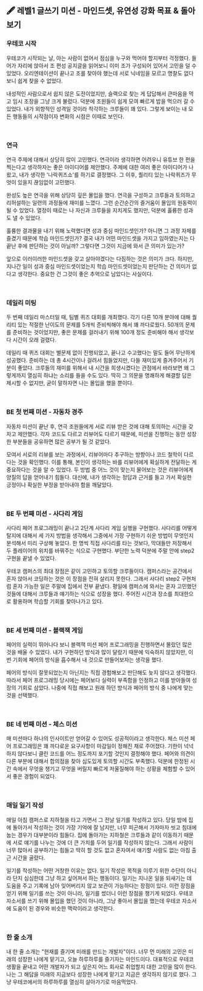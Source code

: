 ## 🖋️ 레벨1 글쓰기 미션 - 마인드셋, 유연성 강화 목표 & 돌아보기

### 우테코 시작

우테코가 시작되는 날, 아는 사람이 없어서 점심을 누구와 먹어야 할지부터 걱정했다. 들어가 자리에 앉아서 조 편성 공지글을 읽어보니 이미 조가 구성되어 있어서 고민을 덜 수 있었다. 오리엔테이션이 끝나고 조를 찾아야 했는데 서로 닉네임을 모르고 명찰도 없다 보니 쉽게 찾을 수 없었다.

내성적인 사람으로서 쉽지 않은 도전이었지만, 슬랙으로 찾는 게 답답해서 큰마음을 먹고 임시 조장을 그냥 크게 불렀다. 덕분에 조원들이 쉽게 모여 빠르게 밥을 먹으러 갈 수 있었다. 내가 외향적인 성격일 것이라 착각하는 크루들이 꽤 있다. 그렇게 보이는 내 모든 행동들의 시작점이자 변화의 시점은 이때로 보인다.

<br>

### 연극

연극 주제에 대해서 상당히 많이 고민했다. 연극이라 생각하면 어려우니 유튜브 한 편을 찍는다고 생각하자는 좋은 아이디어를 제안했다. 주제에 대한 여러 좋은 아이디어가 나왔고, 내가 생각한 '나락퀴즈쇼'를 하기로 결정했다. 그 이후, 퀄리티 있는 나락퀴즈가 무엇이 있을지 끊임없이 고민했다.

완성도 높은 연극을 위해 상당히 깊은 몰입을 했다. 연극을 구성하고 크루들과 토의하고 리허설하는 일련의 과정들에 재미를 느꼈다. 그런 순간순간의 즐거움이 몰입의 원동력이 될 수 있었다. 열정이 때로는 나 자신과 크루들을 지치게도 했지만, 덕분에 훌륭한 성과도 낼 수 있었다.

훌륭한 결과물을 내기 위해 노력했다면 성과 중심 마인드셋인가? 아니면 그 과정 자체를 즐겼기 때문에 학습 마인드셋인가? 결국 내가 어떤 마인드셋을 가지고 임하였는지는 다 끝난 후에 판단하는 것이 아닐까? 그렇다면 그것이 지금에 와서 큰 의미가 있는가?

앞으로 이러이러한 마인드셋을 갖고 살아야겠다는 다짐하는 것은 의미가 크다. 하지만, 지나간 일이 성과 중심 마인드셋이었는지 학습 마인드셋이었는지 판단하는 건 의미가 없다고 생각한다. 중요한 건 그것이 좋은 추억으로 남았다는 사실이다.

<br>

### 데일리 미팅

두 번째 데일리 마스터일 때, 팀별 퀴즈 대회를 개최했다. 각기 다른 10개 분야에 대해 퀄리티 있는 적절한 난이도의 문제를 5개씩 준비씩해야 해서 꽤 까다로웠다. 50개의 문제를 준비하는 것이었지만, 좋은 문제를 걸러내기 위해 100개 정도 준비해야 해서 생각보다 시간이 오래 걸렸다.

데일리 때 퀴즈 대회는 별문제 없이 진행되었고, 끝나고 수고했다는 말도 들어 무난하게 성공했다. 준비하는 데 총 4시간이나 걸려서 힘들었지만, 다들 재미있게 즐겨주어서 기분이 좋았다. 크루들의 재미를 위해서 내 시간을 희생시켰다는 관점에서 바라보면 왜 그렇게까지 열심히 하냐는 소리를 들을 수도 있다. 딱히 그 의문을 명쾌하게 해결할 답은 제시할 수 없지만, 굳이 말하자면 나는 몰입을 했을 뿐이다.

<br>

### BE 첫 번째 미션 - 자동차 경주

자동차 미션이 끝난 후, 연극 조원들에게 서로 리뷰 받은 것에 대해 토의하는 시간을 갖자고 제안했다. 각자 코드도 다르고 리뷰어도 다르기 때문에, 미션을 진행하는 동안 성장한 부분들을 공유하면 많은 공부가 될 것 같았다.

모여서 서로의 리뷰를 보는 과정에서, 리뷰어마다 추구하는 방향이나 코드 철학이 다르다는 것을 확인했다. 이를 통해, 본인이 생각하는 바를 리뷰어에게 확실하게 전달하는 게 중요하다는 것을 알 수 있었다. 두 방법 중 어느 것이 맞는지 물어보는 것은 리뷰어에게 양질의 답을 얻어내기 힘들다. 대신에, 내가 생각하는 정답과 근거를 들고 가서 확실한 긍정이나 확실한 부정을 받아내야 함을 깨달았다.

<br>

### BE 두 번째 미션 - 사다리 게임

사다리 페어 프로그래밍이 끝나고 2단계 사다리 게임 실행을 구현했다. 사다리를 어떻게 탈지에 대해서 세 가지 방법을 생각해서 그중에서 가장 구현하기 쉬운 방법이 무엇인지 분석해서 미리 구상해 놓았다. 한 명씩 직접 사다리를 타는 것보다, 막대들만 저장해서 두 플레이어의 위치를 바꿔주는 식으로 구현했다. 부단한 노력 덕분에 주말 안에 step2 구현을 끝낼 수 있었다.

우테코 캠퍼스의 최대 장점은 같이 고민하고 토의할 크루들이다. 캠퍼스라는 공간에서 혼자 앉아서 코딩하는 것은 이 장점을 전혀 살리지 못한다. 그래서 사다리 step2 구현처럼 혼자 가능한 일은 주말에 집에서 전부 끝냈다. 평일에 캠퍼스에 와서는 혼자 고민했던 것들에 대해서 크루들과 얘기하는 식으로 성장을 했다. 주어진 시간과 장소를 최대한으로 활용하며 학습할 기회를 찾아나가고 있다.

<br>

### BE 세 번째 미션 - 블랙잭 게임

페어의 실력이 뛰어나다 보니 블랙잭 미션 페어 프로그래밍을 진행하면서 몰랐던 많은 것을 배울 수 있었다. 내가 구현하던 방식과 많이 달랐기 때문에 익숙하지 않았지만, 이번 기회에 페어의 방식을 흡수해서 내 것으로 만들어보자는 생각을 했다.

페어의 방식이 잘못되었는지 아닌지는 직접 경험해보고 판단해도 늦지 않다고 생각했다. 따라서 페어 프로그래밍 당시에는 페어보다 실력이 부족함을 인정하고 이를 받아들여 성장의 기회로 삼았다. 나중에 직접 해보고 원래 하던 방식과 페어의 방식 중 나에게 맞는 것을 선택했다.

<br>

### BE 네 번째 미션 - 체스 미션

매 미션마다 하나의 인사이트만 얻어갈 수 있어도 성공적이라고 생각한다. 체스 미션 페어 프로그래밍은 꽤 까다로운 요구사항이 마감일이 정해진 채로 주어졌다. 기한이 넉넉하지 않다보니 클린 코드를 어느 정도까지 포기할 것인지 결정해야 했다. 페어와 의견이 다른 부분에 대해서 합의점을 찾아 심도있게 토의할 시간도 부족했다. 덕분에 한정된 시간 속에서 무엇을 챙기고 무엇을 버릴지 빠르게 저울질해야 하는 상황을 체험할 수 있어서 좋은 경험이 되었다.

<br>

### 매일 일기 작성

매일 아침 캠퍼스로 지하철을 타고 가면서 그 전날 일기를 작성하고 있다. 당일 밤에 집에 돌아가서 작성하는 것이 가장 기억에 잘 남지만, 너무 피곤해서 가자마자 씻고 침대에 눕는 경우가 대부분이라 힘들다. 집에 돌아가는 지하철은 크루들과 같이 이동하기 때문에 서로 얘기를 나누는 것에 더 큰 가치를 두어 일기를 작성하지 않는다. 그래서 사람이 너무 많아서 공부하기는 힘들고 딱히 할 것도 없고 혼자여서 얘기할 사람도 없는 아침 출근 시간을 골랐다.

일기를 작성하는 어떤 거창한 이유는 없다. 일기 작성은 목적을 이루기 위한 수단이 아니라 단지 심심한데 그냥 하고 싶어져서 하는 행동이다. 일기는 지나온 일을 되새기는 데 도움을 주고 기록에 남아 잊어버리지 않고 보관이 가능하다는 장점이 있다. 이런 장점을 얻기 위해 일기를 쓰는 것이 아니라, 일기를 썼더니 이런 장점을 챙기게 되었다. 우테코 자소서를 쓰기 위해 몰입을 했던 것이 아니라, 그냥 좋아서 몰입을 했는데 우테코 자소서에 도움이 된 경우와 비슷한 맥락이라고 생각한다.

<br>

### 한 줄 소개

내 한 줄 소개는 "현재를 즐기며 미래를 만드는 개발자"이다. 너무 먼 미래의 고민은 미래의 성장한 나에게 맡기고, 오늘 하루하루를 즐기자는 마인드이다. 대표적으로 우테코 생활을 끝내고 어떤 개발자가 되고 싶은지 어느 회사로 취업할지 대한 고민을 많이 한다. 나는 그 해답을 미래의 지금보다 성장한 나에게 맡기고 지금은 생각하지 않기로 했다. 그냥 우테코에서의 하루하루를 열심히 살아가기로 마음먹었다.
